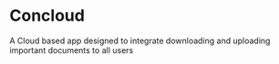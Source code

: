 Concloud
========

A Cloud based app designed to integrate downloading and uploading important documents to all users
